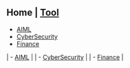 <!-- 
### frontend
- export NODE_OPTIONS=--openssl-legacy-provider
- npm install @mui/material @emotion/react @emotion/styled
- npm install @mui/icons-material
- npm install react-treebeard

### backend
- flask run
- npx create-react-app frontend
- pip install SQLAlchemy Flask-SQLAlchemy
- npm install http-proxy-middleware --save
- pip install Flask-Migrate
- pip install markdown
- npm install axios 
-->


<!--
##  | [Tool](http://localhost:3000/tools) 

- [](/.md)
- [](/.md)
- [](/.md)
- [](/.md)
-->
## Home | [Tool](http://localhost:3000/tools) 


- [AIML](Blog/AIML.md)
- [CyberSecurity](./CyberSecurity/CyberSecurity.md)
- [Finance](./Finance/Finance.md)

| - [AIML](Blog/AIML.md) |
| - [CyberSecurity](./CyberSecurity/CyberSecurity.md) |
| - [Finance](./Finance/Finance.md) |








